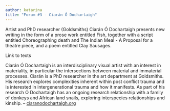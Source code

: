 ```yaml
---
author: katarina
title: "Forum #3 - Ciarán Ó Dochartaigh"
---
```


Artist and PhD researcher (Goldsmiths) Ciarán Ó Dochartaigh presents new writing in the form of a prose work entitled Fish, together with a script entitled Choreographing death and The Indian Meal - A Proposal for a theatre piece, and a poem entitled Clay Sausages.

Link to texts

Ciarán Ó Dochartaigh is an interdisciplinary visual artist with an interest in materiality, in particular the intersections between material and immaterial processes. Ciarán is a PhD researcher in the art department at Goldsmiths. His research explores complexities inherent within post conflict trauma and is interested in intergenerational trauma and how it manifests. As part of his research Ó Dochartaigh has an ongoing research relationship with a family of donkeys and African land snails, exploring interspecies relationships and kinship. – [ciaranodochartaigh.org](http://www.ciaranodochartaigh.org)
